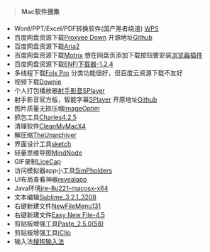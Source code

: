 > #### Mac软件搜集

* Word/PPT/Excel/PDF转换软件(国产黑者绕道) [WPS](https://www.wps.cn/)
* 百度网盘资源下载[Proxyee Down](https://www.lanzous.com/i4dcudc) 开源地址[Github](https://github.com/proxyee-down-org/proxyee-down)
* 百度网盘资源下载[Aria2](https://github.com/yangshun1029/aria2gui)
* 百度网盘资源下载[Motrix](https://www.lanzous.com/i6uj7li) 想在网盘页添加下载按钮要安装[浏览器插件](https://www.lanzous.com/i6uj95e)
* 百度网盘资源下载[ENFI下载器-1.2.4](https://www.lanzous.com/i6x2t8d)
* 多线程下载[Folx Pro](https://www.lanzous.com/i5wun5a) 分类功能很好，但百度云资源下载不友好
* 视频下载[Downie](https://www.lanzous.com/i6x2tej)
* 个人打包播放器[射手影音SPlayer](https://www.lanzous.com/i6x2tlg)
* 射手影音官方版，智能字幕[SPlayer](http://www.splayer.org/) 开原地址[Github](https://github.com/chiflix/splayerx)
* 图片质量无损压缩[ImageOptim](https://www.lanzous.com/i4dd3wf)
* 抓包工具[Charles4.2.5](https://www.lanzous.com/i4dd8yh)
* 清理软件[CleanMyMacX4](https://www.lanzous.com/i4dddoh)
* 解压缩[TheUnarchiver](https://www.lanzous.com/i4detza)
* 界面设计工具[sketch](http://www.sketchcn.com/)
* 轻量思维导图[MindNode](https://www.lanzous.com/i4dr48b)
* GIF录制[LiceCap](https://www.lanzous.com/i4dr9yh)
* 访问模拟器app小工具[SimPholders](https://simpholders.com/)
* UI布局查看神器[revealapp](https://revealapp.com/)
* Java环境[jre-8u221-macosx-x64](https://www.lanzous.com/i5xao1i)
* 文本编辑[Sublime_3.2.1_3208](https://www.lanzous.com/i5wuygh)
* 右键新建文件[NewFileMenu131](https://www.lanzous.com/i5wun0f)
* 右键新建文件[Easy New File-4.5](https://www.lanzous.com/i6x2tbg)
* 剪贴板增强工具[Paste_2.5.0(58)](https://www.lanzous.com/i6uj7mj)
* 剪贴板增强工具[iClip](https://www.lanzous.com/i6uj7gd)
* 输入法[搜狗输入法](https://pinyin.sogou.com/mac/)
